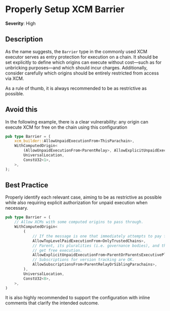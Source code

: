 # Properly Setup XCM Barrier

**Severity**: High

## Description

As the name suggests, the `Barrier` type in the commonly used XCM executor serves as entry protection for execution on a
chain. It should be set explicitly to define which origins can execute without cost—such as for unbricking purposes—and
which should incur charges. Additionally, consider carefully which origins should be entirely restricted from access via
XCM.

As a rule of thumb, it is always recommended to be as restrictive as possible.

## Avoid this

In the following example, there is a clear vulnerability: any origin can execute XCM for free on the chain using this
configuration

```rust
pub type Barrier = (
	xcm_builder::AllowUnpaidExecutionFrom<ThisParachain>,
	WithComputedOrigin<
		(AllowUnpaidExecutionFrom<ParentRelay>, AllowExplicitUnpaidExecutionFrom<Everything>),
		UniversalLocation,
		ConstU32<1>,
	>,
);
```

## Best Practice

Properly identify each relevant case, aiming to be as restrictive as possible while also requiring explicit
authorization for unpaid execution when necessary.

```rust
pub type Barrier = (
    // Allow XCMs with some computed origins to pass through.
    WithComputedOrigin<
        (
            // If the message is one that immediately attempts to pay for execution, then allow it.
            AllowTopLevelPaidExecutionFrom<OnlyTrustedChains>,
            // Parent, its pluralities (i.e. governance bodies), and the Fellows plurality
            // get free execution.
            AllowExplicitUnpaidExecutionFrom<ParentOrParentsExecutivePlurality>,
            // Subscriptions for version tracking are OK.
            AllowSubscriptionsFrom<ParentRelayOrSiblingParachains>,
        ),
        UniversalLocation,
        ConstU32<8>,
    >,
)
```

It is also highly recommended to support the configuration with inline comments that clarify the intended outcome.

